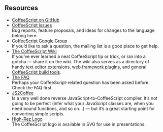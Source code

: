 ## Resources

*   [CoffeeScript on GitHub](http://github.com/jashkenas/coffeescript/)
*   [CoffeeScript Issues](http://github.com/jashkenas/coffeescript/issues)<br>
    Bug reports, feature proposals, and ideas for changes to the language belong here.
*   [CoffeeScript Google Group](https://groups.google.com/forum/#!forum/coffeescript)<br>
    If you’d like to ask a question, the mailing list is a good place to get help.
*   [The CoffeeScript Wiki](http://github.com/jashkenas/coffeescript/wiki)<br>
    If you’ve ever learned a neat CoffeeScript tip or trick, or ran into a gotcha — share it on the wiki. The wiki also serves as a directory of handy [text editor extensions](http://github.com/jashkenas/coffeescript/wiki/Text-editor-plugins), [web framework plugins](http://github.com/jashkenas/coffeescript/wiki/Web-framework-plugins), and general [CoffeeScript build tools](http://github.com/jashkenas/coffeescript/wiki/Build-tools).
*   [The FAQ](http://github.com/jashkenas/coffeescript/wiki/FAQ)<br>
    Perhaps your CoffeeScript-related question has been asked before. Check the FAQ first.
*   [JS2Coffee](http://js2.coffee/)<br>
    Is a very well done reverse JavaScript-to-CoffeeScript compiler. It’s not going to be perfect (infer what your JavaScript classes are, when you need bound functions, and so on…) — but it’s a great starting point for converting simple scripts.
*   [High-Rez Logo](https://github.com/jashkenas/coffeescript/tree/master/documentation/images)<br>
    The CoffeeScript logo is available in SVG for use in presentations.
